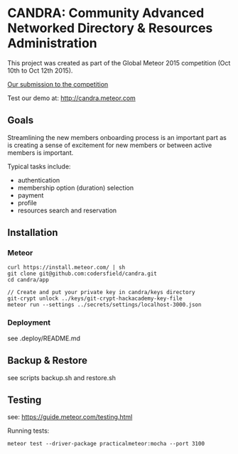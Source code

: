 # CANDRA: Community Advanced Networked Directory & Resources Administration

This project was created as part of the Global Meteor 2015 competition (Oct 10th to Oct 12th 2015).

[Our submission to the competition](docs/METEOR-2015.md)

Test our demo at: http://candra.meteor.com

## Goals

Streamlining the new members onboarding process is an important part as is creating a sense of excitement for new members or between active members is important.

Typical tasks include:

* authentication 
* membership option (duration) selection 
* payment
* profile
* resources search and reservation

## Installation

### Meteor

```
curl https://install.meteor.com/ | sh
git clone git@github.com:codersfield/candra.git
cd candra/app

// Create and put your private key in candra/keys directory
git-crypt unlock ../keys/git-crypt-hackacademy-key-file
meteor run --settings ../secrets/settings/localhost-3000.json
```

### Deployment

see .deploy/README.md


## Backup & Restore

see scripts backup.sh and restore.sh

## Testing

see: https://guide.meteor.com/testing.html

Running tests:

```
meteor test --driver-package practicalmeteor:mocha --port 3100
```
